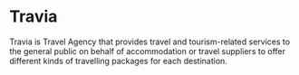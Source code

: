 # Travia
Travia is Travel Agency that provides travel and tourism-related services to the general public on behalf of accommodation or travel suppliers to offer different kinds of travelling packages for each destination.
